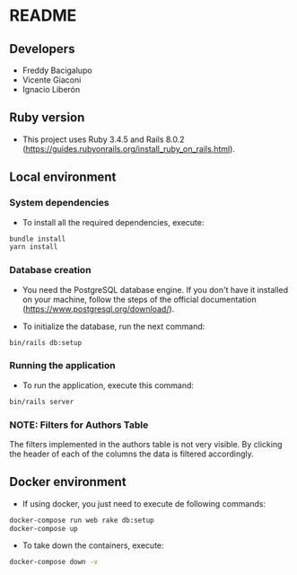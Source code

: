 # README

## Developers

- Freddy Bacigalupo
- Vicente Giaconi
- Ignacio Liberón

## Ruby version

- This project uses Ruby 3.4.5 and Rails 8.0.2 (https://guides.rubyonrails.org/install_ruby_on_rails.html).


## Local environment


### System dependencies

- To install all the required dependencies, execute:

```bash
bundle install
yarn install
```

### Database creation

- You need the PostgreSQL database engine. If you don't have it installed on your machine, follow the steps of the official documentation (https://www.postgresql.org/download/).

- To initialize the database, run the next command:

```bash
bin/rails db:setup
```

### Running the application

- To run the application, execute this command:
```bash
bin/rails server
```

### NOTE: Filters for Authors Table
The filters implemented in the authors table is not very visible. By clicking the header of each of the columns the data is filtered accordingly.

## Docker environment

- If using docker, you just need to execute de following commands:
```bash
docker-compose run web rake db:setup
docker-compose up
```
- To take down the containers, execute:
```bash
docker-compose down -v
```

